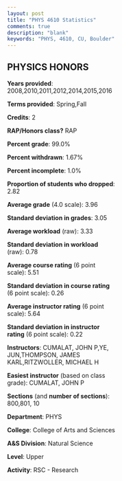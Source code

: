```yaml
---
layout: post
title: "PHYS 4610 Statistics"
comments: true
description: "blank"
keywords: "PHYS, 4610, CU, Boulder"
--- 
```

<head>
<script src="https://ajax.googleapis.com/ajax/libs/jquery/2.1.3/jquery.min.js"></script>
<script src="https://dl.dropboxusercontent.com/s/pc42nxpaw1ea4o9/highcharts.js?dl=0"></script>
<!-- <script src="../assets/js/highcharts.js"></script> -->
<style type="text/css">@font-face {
	font-family: "Bebas Neue";
	src: url(https://www.filehosting.org/file/details/544349/BebasNeue%20Regular.otf) format("opentype");
	}
	h1.Bebas { 
		font-family: "Bebas Neue", Verdana, Tahoma;
	}
</style>
</head>
<body>
	<div id="container" style="float: right; width: 45%; height: 88%; margin-left: 2.5%; margin-right: 2.5%;"></div>
	<script language="JavaScript">
		$(document).ready(function() {
		var chart = {type: 'column'};
		var title = {text: 'Grade Distribution'};
		var xAxis = {categories: ['A','B','C','D','F'],crosshair: true};
		var yAxis = {min: 0,title: {text: 'Percentage'}};
		var tooltip = {headerFormat: '<center><b><span style="font-size:20px">{point.key}</span></b></center>',
		               pointFormat: '<td style="padding:0"><b>{point.y:.1f}%</b></td>',
		               footerFormat: '</table>',shared: true,useHTML: true};
		var plotOptions = {column: {pointPadding: 0.0,borderWidth: 0}};  
		var credits = {enabled: false};var series= [{name: 'Percent',data: [97.79,2.21,0.0,0.0,0.0,]}];
		var json = {};
		json.chart = chart;
		json.title = title;
		json.tooltip = tooltip;
		json.xAxis = xAxis;
		json.yAxis = yAxis;  
		json.series = series;
		json.plotOptions = plotOptions;  
		json.credits = credits;
		$('#container').highcharts(json);
	});
	</script>
</body>
			   
## PHYSICS HONORS

**Years provided**: 2008,2010,2011,2012,2014,2015,2016

**Terms provided**: Spring,Fall

**Credits**: 2

**RAP/Honors class?** RAP

**Percent grade**: 99.0%

**Percent withdrawn**: 1.67%

**Percent incomplete**: 1.0%

**Proportion of students who dropped**: 2.82

**Average grade** (4.0 scale): 3.96

**Standard deviation in grades**: 3.05

**Average workload** (raw): 3.33

**Standard deviation in workload** (raw): 0.78

**Average course rating** (6 point scale): 5.51

**Standard deviation in course rating** (6 point scale): 0.26

**Average instructor rating** (6 point scale): 5.64

**Standard deviation in instructor rating** (6 point scale): 0.22

**Instructors**: CUMALAT, JOHN P,YE, JUN,THOMPSON, JAMES KARL,RITZWOLLER, MICHAEL H

**Easiest instructor** (based on class grade): CUMALAT, JOHN P

**Sections** (and **number of sections**): 800,801, 10

**Department**: PHYS

**College**: College of Arts and Sciences

**A&S Division**: Natural Science

**Level**: Upper

**Activity**: RSC - Research